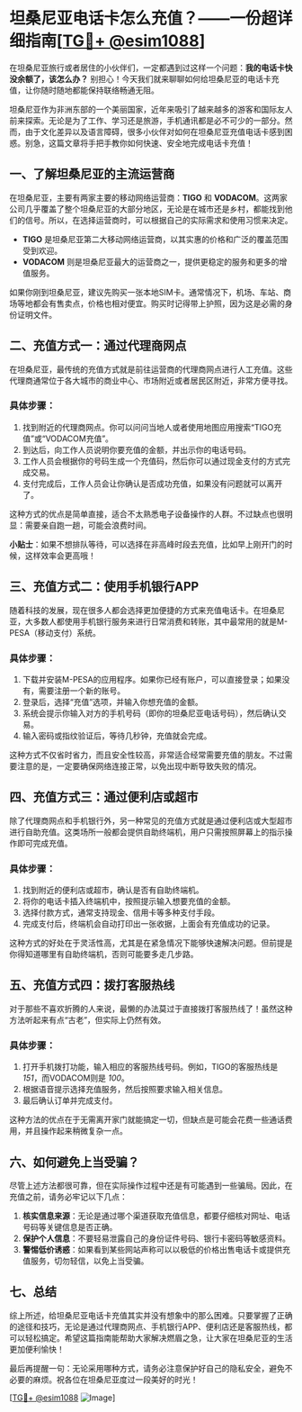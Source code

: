 # 坦桑尼亚电话卡怎么充值？——一份超详细指南[[TG💪+ @esim1088](https://t.me/s/esim1088)]

在坦桑尼亚旅行或者居住的小伙伴们，一定都遇到过这样一个问题：**我的电话卡快没余额了，该怎么办？** 别担心！今天我们就来聊聊如何给坦桑尼亚的电话卡充值，让你随时随地都能保持联络畅通无阻。

坦桑尼亚作为非洲东部的一个美丽国家，近年来吸引了越来越多的游客和国际友人前来探索。无论是为了工作、学习还是旅游，手机通讯都是必不可少的一部分。然而，由于文化差异以及语言障碍，很多小伙伴对如何在坦桑尼亚充值电话卡感到困惑。别急，这篇文章将手把手教你如何快速、安全地完成电话卡充值！

## 一、了解坦桑尼亚的主流运营商

在坦桑尼亚，主要有两家主要的移动网络运营商：**TIGO** 和 **VODACOM**。这两家公司几乎覆盖了整个坦桑尼亚的大部分地区，无论是在城市还是乡村，都能找到他们的信号。所以，在选择运营商时，可以根据自己的实际需求和使用习惯来决定。

- **TIGO** 是坦桑尼亚第二大移动网络运营商，以其实惠的价格和广泛的覆盖范围受到欢迎。
- **VODACOM** 则是坦桑尼亚最大的运营商之一，提供更稳定的服务和更多的增值服务。

如果你刚到坦桑尼亚，建议先购买一张本地SIM卡。通常情况下，机场、车站、商场等地都会有售卖点，价格也相对便宜。购买时记得带上护照，因为这是必需的身份证明文件。

## 二、充值方式一：通过代理商网点

在坦桑尼亚，最传统的充值方式就是前往运营商的代理商网点进行人工充值。这些代理商通常位于各大城市的商业中心、市场附近或者居民区附近，非常方便寻找。

### 具体步骤：
1. 找到附近的代理商网点。你可以问问当地人或者使用地图应用搜索“TIGO充值”或“VODACOM充值”。
2. 到达后，向工作人员说明你要充值的金额，并出示你的电话号码。
3. 工作人员会根据你的号码生成一个充值码，然后你可以通过现金支付的方式完成交易。
4. 支付完成后，工作人员会让你确认是否成功充值，如果没有问题就可以离开了。

这种方式的优点是简单直接，适合不太熟悉电子设备操作的人群。不过缺点也很明显：需要亲自跑一趟，可能会浪费时间。

**小贴士**：如果不想排队等待，可以选择在非高峰时段去充值，比如早上刚开门的时候，这样效率会更高哦！

## 三、充值方式二：使用手机银行APP

随着科技的发展，现在很多人都会选择更加便捷的方式来充值电话卡。在坦桑尼亚，大多数人都使用手机银行服务来进行日常消费和转账，其中最常用的就是M-PESA（移动支付）系统。

### 具体步骤：
1. 下载并安装M-PESA的应用程序。如果你已经有账户，可以直接登录；如果没有，需要注册一个新的账号。
2. 登录后，选择“充值”选项，并输入你想充值的金额。
3. 系统会提示你输入对方的手机号码（即你的坦桑尼亚电话号码），然后确认交易。
4. 输入密码或指纹验证后，等待几秒钟，充值就会完成。

这种方式不仅省时省力，而且安全性较高，非常适合经常需要充值的朋友。不过需要注意的是，一定要确保网络连接正常，以免出现中断导致失败的情况。

## 四、充值方式三：通过便利店或超市

除了代理商网点和手机银行外，另一种常见的充值方式就是通过便利店或大型超市进行自助充值。这类场所一般都会提供自助终端机，用户只需按照屏幕上的指示操作即可完成充值。

### 具体步骤：
1. 找到附近的便利店或超市，确认是否有自助终端机。
2. 将你的电话卡插入终端机中，按照提示输入想要充值的金额。
3. 选择付款方式，通常支持现金、信用卡等多种支付手段。
4. 完成支付后，终端机会自动打印出一张收据，上面会有充值成功的记录。

这种方式的好处在于灵活性高，尤其是在紧急情况下能够快速解决问题。但前提是你得知道哪里有自助终端机，否则可能要多走几步路。

## 五、充值方式四：拨打客服热线

对于那些不喜欢折腾的人来说，最懒的办法莫过于直接拨打客服热线了！虽然这种方法听起来有点“古老”，但实际上仍然有效。

### 具体步骤：
1. 打开手机拨打功能，输入相应的客服热线号码。例如，TIGO的客服热线是 *151*，而VODACOM则是 *100*。
2. 根据语音提示选择充值服务，然后按照要求输入相关信息。
3. 最后确认订单并完成支付。

这种方法的优点在于无需离开家门就能搞定一切，但缺点是可能会花费一些通话费用，并且操作起来稍微复杂一点。

## 六、如何避免上当受骗？

尽管上述方法都很可靠，但在实际操作过程中还是有可能遇到一些骗局。因此，在充值之前，请务必牢记以下几点：

1. **核实信息来源**：无论是通过哪个渠道获取充值信息，都要仔细核对网址、电话号码等关键信息是否正确。
2. **保护个人信息**：不要轻易泄露自己的身份证件号码、银行卡密码等敏感资料。
3. **警惕低价诱惑**：如果看到某些网站声称可以以极低的价格出售电话卡或提供充值服务，切勿轻信，以免上当受骗。

## 七、总结

综上所述，给坦桑尼亚电话卡充值其实并没有想象中的那么困难。只要掌握了正确的途径和技巧，无论是通过代理商网点、手机银行APP、便利店还是客服热线，都可以轻松搞定。希望这篇指南能帮助大家解决燃眉之急，让大家在坦桑尼亚的生活更加便利愉快！

最后再提醒一句：无论采用哪种方式，请务必注意保护好自己的隐私安全，避免不必要的麻烦。祝各位在坦桑尼亚度过一段美好的时光！

[[TG💪+ @esim1088](https://t.me/s/esim1088) ![Image](https://i.postimg.cc/4NQfJmqS/Snipaste-2025-05-13-00-14-12.png)]